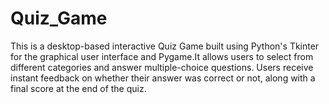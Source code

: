 # Quiz_Game
This is a desktop-based interactive Quiz Game built using Python's Tkinter for the graphical user interface and Pygame.It allows users to select from different categories and answer multiple-choice questions. Users receive instant feedback on whether their answer was correct or not, along with a final score at the end of the quiz.
